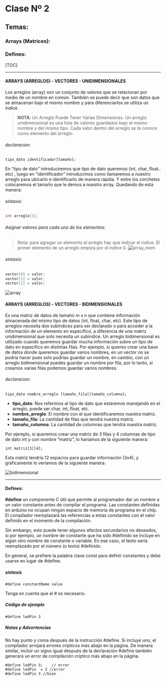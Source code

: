 #  Clase Nº 2
## Temas: 
### Arrays (Matrices):
### Defines:

[TOC]

___ 
#### ARRAYS (ARREGLOS) - VECTORES - UNIDIMENSIONALES
 
 Los arreglos (array) son un conjunto de valores que se relacionan por medio de un nombre en común. También se puede decir que son datos que se almacenan bajo el mismo nombre y para diferenciarlos se utiliza un índice.

> **NOTA**:  Un Arreglo Puede Tener Varias Dimensiones.
Un arreglo unidimensional es una lista de valores guardados bajo el mismo nombre y del mismo tipo. Cada valor dentro del arreglo se le conoce como elemento del arreglo.

###### declaracion:
`
tipo_dato identificador[tamaño];
`

En “tipo de dato” introduciremos que tipo de dato queremos (int, char, float.. etc) , luego en “identificador” introducimos como llamaremos a nuestro arreglo para ubicarlo e identificarlo de manera rápida. Y entre los corchetes colocaremos el tamaño que le demos a nuestro array. Quedando de esta manera:



 ###### sintaxis:
```c
int arreglo[3];
```
###### Asignar valores para cada uno de los elementos:
> Nota: para agregar un elemento al arreglo hay que indicar el indice.
El primer elemento de un arreglo empiza por el indice 0.
![array_mem](https://encrypted-tbn0.gstatic.com/images?q=tbn:ANd9GcQWnQaJGCePC3vD2bVHWlDEqWyVzE1BVtfvRCTcDFRquz_5L26dOBa_4ihu9AxSPpcuevk&usqp=CAU "array_mem")

 ###### sintaxis:
```c
vector[0] = valor;
vector[1] = valor;
vector[2] = valor;
```
![array](https://sites.google.com/site/clasesprogramacionii/_/rsrc/1298564615815/home/3-vectores/vector_1.png?height=529&width=847 "array")

#### ARRAYS (ARREGLOS) - VECTORES - BIDIMENSIONALES
 Es una matriz de datos de tamaño m x n que contiene información almacenada del mismo tipo de datos (int, float, char, etc). Este tipo de arreglos necesita dos subíndices para ser declarado o para acceder a la información de un elemento en específico, a diferencia de una matriz unidimensional que solo necesita un subíndice. Un arreglo bidimensional es utilizado cuando queremos guardar mucha información sobre un tipo de dato en específico en distintas filas. Por ejemplo, si quieres crear una base de datos donde queremos guardar varios nombres, en un vector no se podría hacer pues solo podrías guardar un nombre, en cambio, con un arreglo bidimensional puedes guardar un nombre por fila, por lo tanto, si creamos varias filas podemos guardar varios nombres.
 
###### declaracion:
`
tipo_dato nombre_arreglo [tamaño_fila][tamaño_columna];
`

- **tipo_dato**: Nos referimos al tipo de dato que estaremos manejando en el arreglo, puede ser char, int, float, etc.
- **nombre_arreglo**: El nombre con el que identificaremos nuestra matriz.
- **tamaño_fila**: La cantidad de filas que tendrá nuestra matriz.
- **tamaño_columna**: La cantidad de columnas que tendrá nuestra matriz.

Por ejemplo, si queremos crear una matriz de 3 filas y 4 columnas de tipo de dato int y con nombre “matriz”, lo haríamos de la siguiente manera:

```
int matriz[3][4];
```
Esta matriz tendría 12 espacios para guardar información (3x4), y gráficamente lo veríamos de la siguiente manera:


![bidimensional](http://solucioningenieril.com/imagenes/asignaturas/programacion_en_c/tema_37/1.png "bidimensional")

___
#### Defines:

**#define** un componente C útil que permite al programador dar un nombre a un valor constante antes de compilar el programa. Las constantes definidas en arduino no ocupan ningún espacio de memoria de programa en el chip. El compilador reemplazará las referencias a estas constantes con el valor definido en el momento de la compilación.

Sin embargo, esto puede tener algunos efectos secundarios no deseados, si por ejemplo, un nombre de constante que ha sido #definido se incluye en algún otro nombre de constante o variable. En ese caso, el texto sería reemplazado por el número (o texto) #definido.

En general, se prefiere la palabra clave const para definir constantes y debe usarse en lugar de #define.

##### sintaxis
```
#define constantName value
```
Tenga en cuenta que el # es necesario.

##### Código de ejemplo
```
#define ledPin 3

```

##### Notas y Advertencias
No hay punto y coma después de la instrucción #define. Si incluye uno, el compilador arrojará errores crípticos más abajo en la página.
De manera similar, incluir un signo igual después de la declaración #define también generará un error de compilación críptico más abajo en la página.

```
#define ledPin 3;    // error
#define ledPin  = 3 //error
#define ledPin 3 //bien
```
